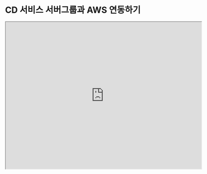 # CD 서비스 서버그룹과 AWS 연동하기

<iframe src="https://drive.google.com/file/d/16NVkLZu02UvmgONfQMBTF3OV5d5DP689/preview" width="640" height="480"></iframe>
